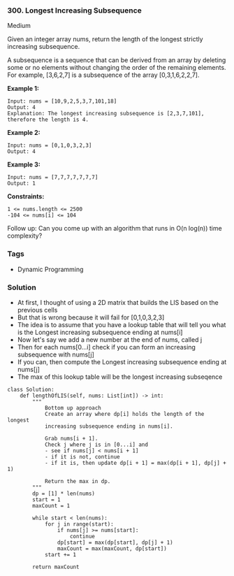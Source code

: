 ### 300. Longest Increasing Subsequence
Medium

Given an integer array nums, return the length of the longest strictly increasing subsequence.

A subsequence is a sequence that can be derived from an array by deleting some or no elements without changing the order of the remaining elements. For example, [3,6,2,7] is a subsequence of the array [0,3,1,6,2,2,7].
 
**Example 1:**
```
Input: nums = [10,9,2,5,3,7,101,18]
Output: 4
Explanation: The longest increasing subsequence is [2,3,7,101], therefore the length is 4.
```

**Example 2:**
```
Input: nums = [0,1,0,3,2,3]
Output: 4
```

**Example 3:**
```
Input: nums = [7,7,7,7,7,7,7]
Output: 1
``` 

**Constraints:**
```
1 <= nums.length <= 2500
-104 <= nums[i] <= 104
``` 

Follow up: Can you come up with an algorithm that runs in O(n log(n)) time complexity?

### Tags
- Dynamic Programming

### Solution
- At first, I thought of using a 2D matrix that builds the LIS based on the previous cells
- But that is wrong because it will fail for [0,1,0,3,2,3]
- The idea is to assume that you have a lookup table that will tell you what is the Longest increasing subsequence ending at nums[i]
- Now let's say we add a new number at the end of nums, called j
- Then for each nums[0...i] check if you can form an increasing subsequence with nums[j]
- If you can, then compute the Longest increasing subsequence ending at nums[j]
- The max of this lookup table will be the longest increasing subseqence

```
class Solution:
    def lengthOfLIS(self, nums: List[int]) -> int:
        """
            Bottom up approach
            Create an array where dp[i] holds the length of the longest
            increasing subsequence ending in nums[i].
            
            Grab nums[i + 1].
            Check j where j is in [0...i] and 
            - see if nums[j] < nums[i + 1]
            - if it is not, continue
            - if it is, then update dp[i + 1] = max(dp[i + 1], dp[j] + 1)
            
            Return the max in dp.
        """
        dp = [1] * len(nums)
        start = 1
        maxCount = 1
        
        while start < len(nums):
            for j in range(start):
                if nums[j] >= nums[start]:
                    continue
                dp[start] = max(dp[start], dp[j] + 1)
                maxCount = max(maxCount, dp[start])
            start += 1
            
        return maxCount
```
